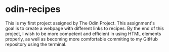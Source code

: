 # odin-recipes

This is my first project assigned by The Odin Project. This assignment's goal is to create a webpage with different links to recipes. By the end of this project, I wish to be more competent and efficient in using HTML elements properly, as well as becoming more comfortable commiting to my GitHub repository using the terminal.

